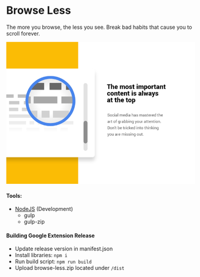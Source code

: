 # Browse Less

The more you browse, the less you see. Break bad habits that cause you to scroll forever.

![alt text](https://raw.githubusercontent.com/doppl3r/browse-less/master/art/dribbble.png)

#### Tools:
  - [NodeJS](https://nodejs.org/) (Development)
      - gulp
      - gulp-zip

#### Building Google Extension Release
  - Update release version in manifest.json
  - Install libraries: ```npm i```
  - Run build script: ```npm run build```
  - Upload browse-less.zip located under ```/dist```